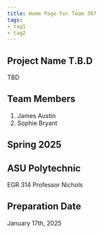 ```yaml
---
title: Home Page For Team 307
tags:
- tag1
- tag2
---
```


## Project Name T.B.D

TBD

## Team Members


1. James Austin
2. Sophie Bryant

## Spring 2025

## ASU Polytechnic
EGR 314
Professor Nichols

## Preparation Date 
January 17th, 2025
